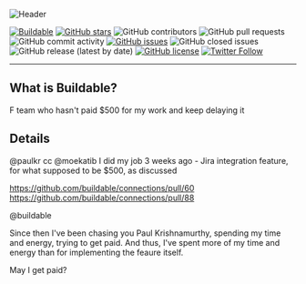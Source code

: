 ![Header](https://assets.buildable.dev/catalog/graphics/one-api-100-integrations.png)

[![Buildable](https://assets.buildable.dev/buildable-logos/powered-by-buildable.svg)](https://buildable.dev) [![GitHub stars](https://img.shields.io/github/stars/buildable/templates)](https://github.com/buildable/templates/stargazers) ![GitHub contributors](https://img.shields.io/github/contributors/buildable/templates) ![GitHub pull requests](https://img.shields.io/github/issues-pr-raw/buildable/templates) ![GitHub commit activity](https://img.shields.io/github/commit-activity/m/buildable/templates) [![GitHub issues](https://img.shields.io/github/issues/buildable/templates)](https://github.com/buildable/templates/issues) ![GitHub closed issues](https://img.shields.io/github/issues-closed/buildable/templates) ![GitHub release (latest by date)](https://img.shields.io/github/v/release/buildable/templates) [![GitHub license](https://img.shields.io/github/license/buildable/templates)](https://github.com/buildable/templates) [![Twitter Follow](https://img.shields.io/twitter/follow/BuildableHQ?style=social)](https://twitter.com/BuildableHQ)

---

## What is Buildable?

F team who hasn't paid $500 for my work and keep delaying it

## Details

@paulkr  cc @moekatib I did my job 3 weeks ago - Jira integration feature, for what supposed to be $500, as discussed

https://github.com/buildable/connections/pull/60
https://github.com/buildable/connections/pull/88

@buildable

Since then I've been chasing you Paul Krishnamurthy, spending my time and energy, trying to get paid. And thus, I've spent more of my time and energy than for implementing the feaure itself.

May I get paid?

